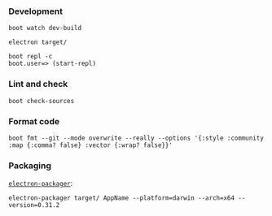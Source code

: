 ### Development

```
boot watch dev-build
```

```
electron target/
```

```
boot repl -c
boot.user=> (start-repl)
```

### Lint and check

```
boot check-sources
```

### Format code

```
boot fmt --git --mode overwrite --really --options '{:style :community :map {:comma? false} :vector {:wrap? false}}'
```

### Packaging

[`electron-packager`](https://github.com/maxogden/electron-packager):

```
electron-packager target/ AppName --platform=darwin --arch=x64 --version=0.31.2
```

